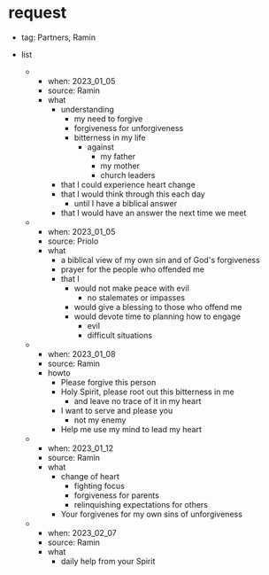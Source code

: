 # request
- tag: Partners, Ramin
- list

  - 
    - when: 2023_01_05
    - source: Ramin
    - what
      - understanding
        - my need to forgive
        - forgiveness for unforgiveness
        - bitterness in my life
          - against
            - my father
            - my mother
            - church leaders
      - that I could experience heart change
      - that I would think through this each day
        - until I have a biblical answer
      - that I would have an answer the next time we meet
  - 
    - when: 2023_01_05
    - source: Priolo
    - what
      - a biblical view of my own sin and of God's forgiveness
      - prayer for the people who offended me
      - that I
        - would not make peace with evil
          - no stalemates or impasses
        - would give a blessing to those who offend me
        - would devote time to planning how to engage
          - evil
          - difficult situations
  - 
    - when: 2023_01_08
    - source: Ramin
    - howto
      - Please forgive this person
      - Holy Spirit, please root out this bitterness in me
        - and leave no trace of it in my heart
      - I want to serve and please you
        - not my enemy
      - Help me use my mind to lead my heart
  - 
    - when: 2023_01_12
    - source: Ramin
    - what
      - change of heart
        - fighting focus
        - forgiveness for parents
        - relinquishing expectations for others
      - Your forgivenes for my own sins of unforgiveness
  - 
    - when: 2023_02_07
    - source: Ramin
    - what
      - daily help from your Spirit

